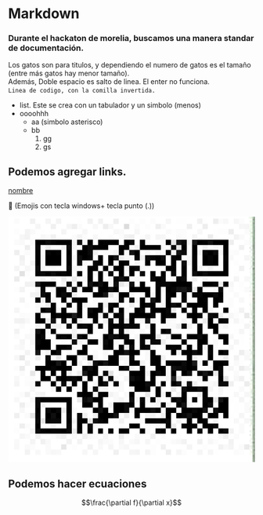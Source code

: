 # Markdown  
### Durante el hackaton de morelia, buscamos una manera standar de documentación.  
Los gatos son para titulos, y dependiendo el numero de gatos es el tamaño (entre más gatos hay menor tamaño).  
Además, Doble espacio es salto de linea. El enter no funciona.  
`Linea de codigo, con la comilla invertida.`  
  
  - list. Este se crea con un tabulador y un simbolo (menos)
  - oooohhh
    * aa (simbolo asterisco)
    * bb
      1. gg
      2. gs
  
## Podemos agregar links.  
[nombre](https://github.com/JairEsc/Mat_Apl_2/blob/main/ML_Neumonia.ipynb)  
  
👀 (Emojis con tecla windows+ tecla punto (.))  
  
![Aqui puedes encontrar mi curp](fig/QR_curp.PNG)

## Podemos hacer ecuaciones  
$$\frac{\partial f}{\partial x}$$
